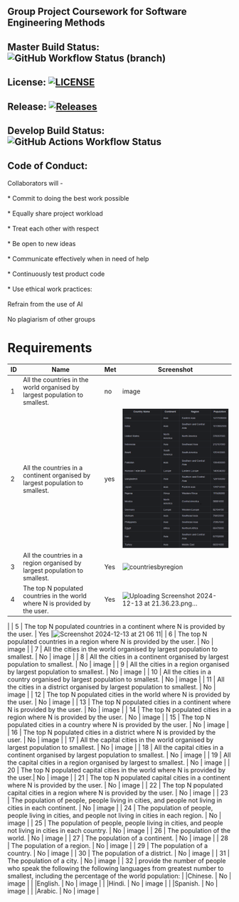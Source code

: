 ## Group Project Coursework for Software Engineering Methods  

## Master Build Status:  ![GitHub Workflow Status (branch)](https://img.shields.io/github/actions/workflow/status/Liam-Dev96/semCoursework/main.yml?branch=master)

## License: [![LICENSE](https://img.shields.io/github/license/Liam-Dev96/semCoursework.svg?style=flat-square)](https://github.com/Liam-Dev96/semCoursework/blob/master/LICENSE)

## Release: [![Releases](https://img.shields.io/github/release/Liam-Dev96/semCoursework/all.svg?style=flat-square)](https://github.com/Liam-Dev96/semCoursework/releases)

## Develop Build Status: ![GitHub Actions Workflow Status](https://img.shields.io/github/actions/workflow/status/Liam-Dev96/semCoursework/main.yml?branch=develop)

## Code of Conduct:  
Collaborators will -
<br/>
  <br/> * Commit to doing the best work possible
  <br/>
  <br/> * Equally share project workload
  <br/>
  <br/> * Treat each other with respect
  <br/>
  <br/> * Be open to new ideas
  <br/>
  <br/> * Communicate effectively when in need of help
  <br/>
  <br/> * Continuously test product code
  <br/>
  <br/> * Use ethical work practices:
  <br/>
    <br/> Refrain from the use of AI
    <br/>
    <br/> No plagiarism of other groups

# Requirements

| ID    | Name | Met  | Screenshot |
|-------|------|------|------------|
| 1     | All the countries in the world organised by largest population to smallest. | no | image |
| 2     | All the countries in a continent organised by largest population to smallest. | yes | ![Alt text](img/countrycontinentreport.png)  |
| 3     | All the countries in a region organised by largest population to smallest. | Yes | <img width="397" alt="countriesbyregion" src="https://github.com/user-attachments/assets/e5ce0911-fe30-47cf-b38e-276708a82113" /> |
| 4     | The top N populated countries in the world where N is provided by the user. | Yes |![Uploading Screenshot 2024-12-13 at 21.36.23.png…]()
|
| 5     | The top N populated countries in a continent where N is provided by the user. | Yes |<img width="547" alt="Screenshot 2024-12-13 at 21 06 11" src="https://github.com/user-attachments/assets/47afb457-4aab-487c-8cf7-99f880a7ff24" />|
| 6     | The top N populated countries in a region where N is provided by the user. | No | image |
| 7     | All the cities in the world organised by largest population to smallest. | No | image |
| 8     | All the cities in a continent organised by largest population to smallest. | No | image |
| 9     | All the cities in a region organised by largest population to smallest. | No | image |
| 10    | All the cities in a country organised by largest population to smallest. | No | image |
| 11    | All the cities in a district organised by largest population to smallest. | No | image |
| 12    | The top N populated cities in the world where N is provided by the user. | No | image |
| 13    | The top N populated cities in a continent where N is provided by the user. | No | image |
| 14    | The top N populated cities in a region where N is provided by the user. | No | image |
| 15    | The top N populated cities in a country where N is provided by the user. | No | image |
| 16    | The top N populated cities in a district where N is provided by the user. | No | image |
| 17    | All the capital cities in the world organised by largest population to smallest. | No | image |
| 18    | All the capital cities in a continent organised by largest population to smallest. | No | image |
| 19    | All the capital cities in a region organised by largest to smallest. | No | image |
| 20    | The top N populated capital cities in the world where N is provided by the user.| No | image |
| 21    | The top N populated capital cities in a continent where N is provided by the user. | No | image |
| 22    | The top N populated capital cities in a region where N is provided by the user. | No | image |
| 23    | The population of people, people living in cities, and people not living in cities in each continent. | No | image |
| 24    | The population of people, people living in cities, and people not living in cities in each region. | No | image |
| 25    | The population of people, people living in cities, and people not living in cities in each country. | No | image |
| 26    | The population of the world. | No | image |
| 27    | The population of a continent. | No | image |
| 28    | The population of a region. | No | image |
| 29    | The population of a country. | No | image |
| 30    | The population of a district. | No | image |
| 31    | The population of a city. | No | image |
| 32    | provide the number of people who speak the following the following languages from greatest number to smallest, including the percentage of the world population:
|       |Chinese. | No | image |
|       |English. | No | image |
|       |Hindi. | No | image |
|       |Spanish. | No | image |
|       |Arabic. | No | image |
